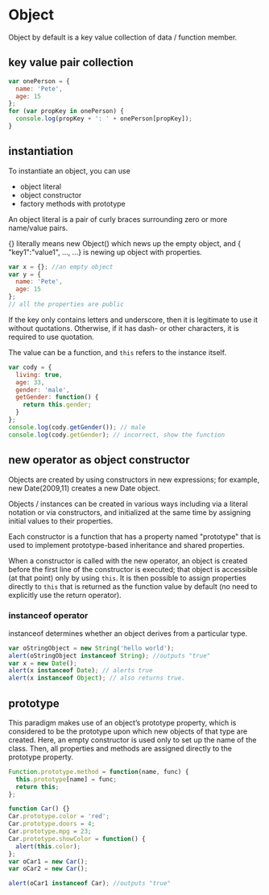 # Object

Object by default is a key value collection of data / function member.

## key value pair collection

```js
var onePerson = {
  name: 'Pete',
  age: 15
};
for (var propKey in onePerson) {
  console.log(propKey + ': ' + onePerson[propKey]);
}
```

## instantiation

To instantiate an object, you can use

- object literal
- object constructor
- factory methods with prototype

An object literal is a pair of curly braces surrounding zero or more name/value pairs.

{} literally means new Object() which news up the empty object, and { "key1":"value1", …, …} is newing up object with properties.

```js
var x = {}; //an empty object
var y = {
  name: 'Pete',
  age: 15
};
// all the properties are public
```

If the key only contains letters and underscore, then it is legitimate to use it without quotations. Otherwise, if it has dash- or other characters, it is required to use quotation.

The value can be a function, and `this` refers to the instance itself.

```js
var cody = {
  living: true,
  age: 33,
  gender: 'male',
  getGender: function() {
    return this.gender;
  }
};
console.log(cody.getGender()); // male
console.log(cody.getGender); // incorrect, show the function
```

## new operator as object constructor

Objects are created by using constructors in new expressions; for example, new Date(2009,11) creates a new Date object.

Objects / instances can be created in various ways including via a literal notation or via constructors, and initialized at the same time by assigning initial values to their properties.

Each constructor is a function that has a property named "prototype" that is used to implement prototype-based inheritance and shared properties.

When a constructor is called with the new operator, an object is created before the first line of the constructor is executed; that object is accessible (at that point) only by using `this`. It is then possible to assign properties directly to `this` that is returned as the function value by default (no need to explicitly use the return operator).

### instanceof operator

instanceof determines whether an object derives from a particular type.

```js
var oStringObject = new String('hello world');
alert(oStringObject instanceof String); //outputs "true"
var x = new Date();
alert(x instanceof Date); // alerts true
alert(x instanceof Object); // also returns true.
```

## prototype

This paradigm makes use of an object’s prototype property, which is considered to be the prototype upon which new objects of that type are created. Here, an empty constructor is used only to set up the name of the class. Then, all properties and methods are assigned directly to the prototype property.

```js
Function.prototype.method = function(name, func) {
  this.prototype[name] = func;
  return this;
};

function Car() {}
Car.prototype.color = 'red';
Car.prototype.doors = 4;
Car.prototype.mpg = 23;
Car.prototype.showColor = function() {
  alert(this.color);
};
var oCar1 = new Car();
var oCar2 = new Car();

alert(oCar1 instanceof Car); //outputs "true"
```
